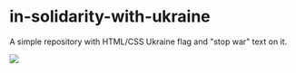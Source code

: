 # in-solidarity-with-ukraine
A simple repository with HTML/CSS Ukraine flag and "stop war" text on it. 

<img src="https://i.imgur.com/qkFyYwf.png">
